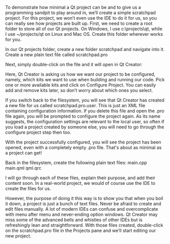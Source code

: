 To demonstrate how minimal a Qt project can be and to give us a programming sandpit to
play around in, we’ll create a simple scratchpad project. For this project, we won’t even use
the IDE to do it for us, so you can really see how projects are built up.
First, we need to create a root folder to store all of our Qt projects. On Windows, I use
c:\projects\qt, while I use ~/projects/qt on Linux and Mac OS. Create this folder
wherever works for you.


In our Qt projects folder, create a new folder scratchpad and navigate into it. Create a new plain text file called scratchpad.pro

Next, simply double-click on the file and it will open in Qt Creator:

Here, Qt Creator is asking us how we want our project to be configured, namely, which kits we want to use when building and running our code. Pick one or more available kits and click on Configure Project. You can easily add and remove kits later, so don’t worry about which ones you select.

If you switch back to the filesystem, you will see that Qt Creator has created a new file for us called scratchpad.pro.user. This is just an XML file containing configuration information. If you delete this file and open the .pro file again, you will be prompted to configure the project again. As its name suggests, the configuration settings are relevant to the local user, so often if you load a project created by someone else, you will need to go through the configure project step then too.

With the project successfully configured, you will see the project has been opened, even with a completely empty .pro file. That's about as minimal as a project can get!

Back in the filesystem, create the following plain text files:
main.cpp
main.qml
qml.qrc

I will go through each of these files, explain their purpose, and add their content soon. In a real-world project, we would of course use the IDE to create the files for us.


However, the purpose of
doing it this way is to show you that when you boil it down, a project is just a bunch of text
files. Never be afraid to create and edit files manually. A lot of modern IDEs can confuse
and overcomplicate with menu after menu and never-ending option windows. Qt Creator
may miss some of the advanced bells and whistles of other IDEs but is refreshingly lean and
straightforward.
With those files created, double-click on the scratchpad.pro file in the Projects pane and
we’ll start editing our new project.
